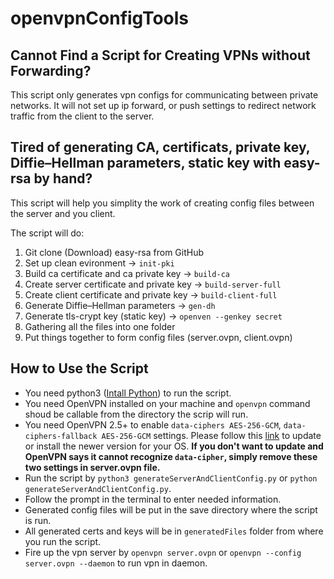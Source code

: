 # openvpnConfigTools

## Cannot Find a Script for Creating VPNs without Forwarding?

This script only generates vpn configs for communicating between private networks. It will not set up ip forward, or push settings to redirect network traffic from the client to the server.

## Tired of generating CA, certificats, private key, Diffie–Hellman parameters, static key with easy-rsa by hand?

This script will help you simplity the work of creating config files between the server and you client.

The script will do:

1. Git clone (Download) easy-rsa from GitHub
1. Set up clean evironment -> `init-pki`
1. Build ca certificate and ca private key -> `build-ca`
1. Create server certificate and private key -> `build-server-full`
1. Create client certificate and private key -> `build-client-full`
1. Generate Diffie–Hellman parameters -> `gen-dh`
1. Generate tls-crypt key (static key) -> `openven --genkey secret`
1. Gathering all the files into one folder
1. Put things together to form config files (server.ovpn, client.ovpn)

## How to Use the Script

- You need python3 ([Intall Python](https://www.python.org/downloads/)) to run the script.
- You need OpenVPN installed on your machine and `openvpn` command shoud be callable from the directory the scrip will run.
- You need OpenVPN 2.5+ to enable `data-ciphers AES-256-GCM`, `data-ciphers-fallback AES-256-GCM` settings. Please follow this [link](https://community.openvpn.net/openvpn/wiki/OpenvpnSoftwareRepos) to update or install the newer version for your OS. **If you don't want to update and OpenVPN says it cannot recognize `data-cipher`, simply remove these two settings in server.ovpn file.**
- Run the script by `python3 generateServerAndClientConfig.py` or `python generateServerAndClientConfig.py`.
- Follow the prompt in the terminal to enter needed information.
- Generated config files will be put in the save directory where the script is run.
- All generated certs and keys will be in `generatedFiles` folder from where you run the script.
- Fire up the vpn server by `openvpn server.ovpn` or `openvpn --config server.ovpn --daemon` to run vpn in daemon.
